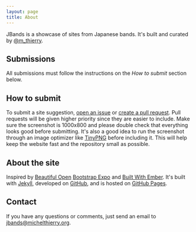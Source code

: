 ```yaml
---
layout: page
title: About
---
```


JBands is a showcase of sites from Japanese bands. It's built and curated by
[@m_thierry](http://twitter.com/m_thierry).


## Submissions
All submissions must follow the instructions on the *How to submit* section
below.

## How to submit
To submit a site suggestion,
[open an issue](https://github.com/trek/beautiful-open/issues/new)
or [create a pull request](https://github.com/trek/beautiful-open/pulls/new).
Pull requests will be given higher priority since
they are easier to include. Make sure the screenshot is 1000x800 and please
double check that everything looks good before submitting. It's also a good
idea to run the screenshot through an image optimizer like
[TinyPNG](https://tinypng.com/) before including it. This will help keep the
website fast and the repository small as possible.

## About the site
Inspired by [Beautiful Open](http://beautifulopen.com/) [Bootstrap Expo](http://expo.getbootstrap.com/) and [Built With Ember](http://builtwithember.io/). It's built with
[Jekyll](http://jekyllrb.com), developed on
[GitHub](https://github.com/mthierry/jbands), and is hosted
on [GitHub Pages](https://pages.github.com).

## Contact
If you have any questions or comments, just send an email to
[jbands@michelthierry.org](mailto:jbands@michelthierry.org).
